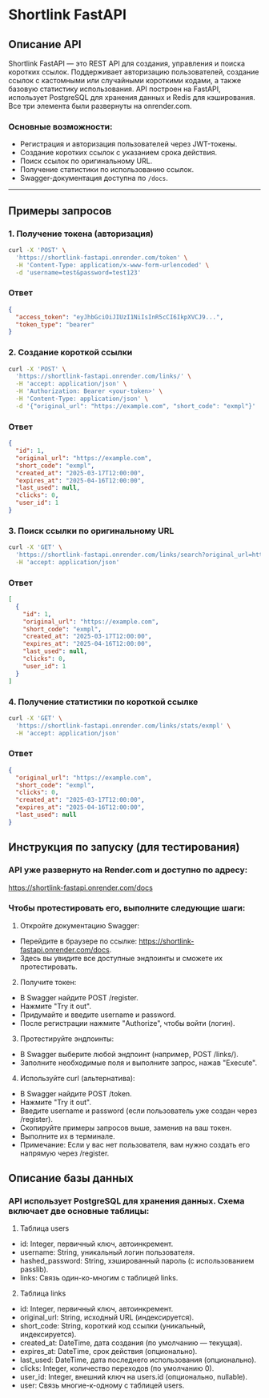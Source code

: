 # Shortlink FastAPI

## Описание API

Shortlink FastAPI — это REST API для создания, управления и поиска коротких ссылок. Поддерживает авторизацию пользователей, создание ссылок с кастомными или случайными короткими кодами, а также базовую статистику использования. API построен на FastAPI, использует PostgreSQL для хранения данных и Redis для кэширования. Все три элемента были развернуты на onrender.com.

### Основные возможности:
- Регистрация и авторизация пользователей через JWT-токены.
- Создание коротких ссылок с указанием срока действия.
- Поиск ссылок по оригинальному URL.
- Получение статистики по использованию ссылок.
- Swagger-документация доступна по `/docs`.

---

## Примеры запросов

### 1. Получение токена (авторизация)
```bash
curl -X 'POST' \
  'https://shortlink-fastapi.onrender.com/token' \
  -H 'Content-Type: application/x-www-form-urlencoded' \
  -d 'username=test&password=test123'
```
### Ответ
```json
{
  "access_token": "eyJhbGciOiJIUzI1NiIsInR5cCI6IkpXVCJ9...",
  "token_type": "bearer"
}
```
### 2. Создание короткой ссылки
```bash
curl -X 'POST' \
  'https://shortlink-fastapi.onrender.com/links/' \
  -H 'accept: application/json' \
  -H 'Authorization: Bearer <your-token>' \
  -H 'Content-Type: application/json' \
  -d '{"original_url": "https://example.com", "short_code": "exmpl"}'
```
### Ответ
```json
{
  "id": 1,
  "original_url": "https://example.com",
  "short_code": "exmpl",
  "created_at": "2025-03-17T12:00:00",
  "expires_at": "2025-04-16T12:00:00",
  "last_used": null,
  "clicks": 0,
  "user_id": 1
}
```
### 3. Поиск ссылки по оригинальному URL
```bash
curl -X 'GET' \
  'https://shortlink-fastapi.onrender.com/links/search?original_url=https%3A%2F%2Fexample.com' \
  -H 'accept: application/json'
```
### Ответ
```json
[
  {
    "id": 1,
    "original_url": "https://example.com",
    "short_code": "exmpl",
    "created_at": "2025-03-17T12:00:00",
    "expires_at": "2025-04-16T12:00:00",
    "last_used": null,
    "clicks": 0,
    "user_id": 1
  }
]
```
### 4. Получение статистики по короткой ссылке
```bash
curl -X 'GET' \
  'https://shortlink-fastapi.onrender.com/links/stats/exmpl' \
  -H 'accept: application/json'
```
### Ответ
```json
{
  "original_url": "https://example.com",
  "short_code": "exmpl",
  "clicks": 0,
  "created_at": "2025-03-17T12:00:00",
  "expires_at": "2025-04-16T12:00:00",
  "last_used": null
}
```
## Инструкция по запуску (для тестирования)

### API уже развернуто на Render.com и доступно по адресу:
https://shortlink-fastapi.onrender.com/docs 

### Чтобы протестировать его, выполните следующие шаги:

1. Откройте документацию Swagger:
- Перейдите в браузере по ссылке: https://shortlink-fastapi.onrender.com/docs. 
- Здесь вы увидите все доступные эндпоинты и сможете их протестировать.
2. Получите токен:
- В Swagger найдите POST /register.
- Нажмите "Try it out".
- Придумайте и введите username и password.
- После регистрации нажмите "Authorize", чтобы войти (логин).
3. Протестируйте эндпоинты:
- В Swagger выберите любой эндпоинт (например, POST /links/).
- Заполните необходимые поля и выполните запрос, нажав "Execute".
4. Используйте curl (альтернатива):
- В Swagger найдите POST /token.
- Нажмите "Try it out".
- Введите username и password (если пользователь уже создан через /register).
- Скопируйте примеры запросов выше, заменив <your-token> на ваш токен.
- Выполните их в терминале.
- Примечание: Если у вас нет пользователя, вам нужно создать его напрямую через /register.

## Описание базы данных

### API использует PostgreSQL для хранения данных. Схема включает две основные таблицы:

1. Таблица users
- id: Integer, первичный ключ, автоинкремент.
- username: String, уникальный логин пользователя.
- hashed_password: String, хэшированный пароль (с использованием passlib).
- links: Связь один-ко-многим с таблицей links.
2. Таблица links
- id: Integer, первичный ключ, автоинкремент.
- original_url: String, исходный URL (индексируется).
- short_code: String, короткий код ссылки (уникальный, индексируется).
- created_at: DateTime, дата создания (по умолчанию — текущая).
- expires_at: DateTime, срок действия (опционально).
- last_used: DateTime, дата последнего использования (опционально).
- clicks: Integer, количество переходов (по умолчанию 0).
- user_id: Integer, внешний ключ на users.id (опционально, nullable).
- user: Связь многие-к-одному с таблицей users.
